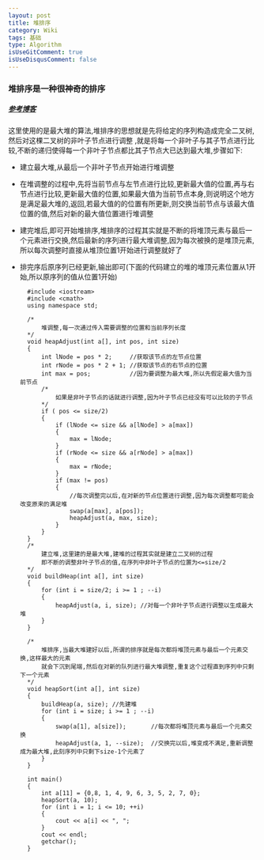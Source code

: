 ```yaml
---
layout: post
title: 堆排序
category: Wiki
tags: 基础
type: Algorithm
isUseGitComment: true
isUseDisqusComment: false
---
```


### 堆排序是一种很神奇的排序
##### [参考博客](//blog.csdn.net/xiaoxiaoxuewen/article/details/7570621)

这里使用的是最大堆的算法,堆排序的思想就是先将给定的序列构造成完全二叉树,然后对这棵二叉树的非叶子节点进行调整
,就是将每一个非叶子与其子节点进行比较,不断的递归使得每一个非叶子节点都比其子节点大已达到最大堆,步骤如下:

+ 建立最大堆,从最后一个非叶子节点开始进行堆调整
+ 在堆调整的过程中,先将当前节点与左节点进行比较,更新最大值的位置,再与右节点进行比较,更新最大值的位置,如果最大值为当前节点本身,则说明这个地方是满足最大堆的,返回,若最大值的的位置有所更新,则交换当前节点与该最大值位置的值,然后对新的最大值位置进行堆调整
+ 建完堆后,即可开始堆排序,堆排序的过程其实就是不断的将堆顶元素与最后一个元素进行交换,然后最新的序列进行最大堆调整,因为每次被换的是堆顶元素,所以每次调整时直接从堆顶位置1开始进行调整就好了
+ 排完序后原序列已经更新,输出即可(下面的代码建立的堆的堆顶元素位置从1开始,所以原序列的值从位置1开始)


		#include <iostream>
		#include <cmath>
		using namespace std;

		/*
			堆调整,每一次通过传入需要调整的位置和当前序列长度
		*/
		void heapAdjust(int a[], int pos, int size)
		{
			int lNode = pos * 2;     //获取该节点的左节点位置
			int rNode = pos * 2 + 1; //获取该节点的右节点的位置
			int max = pos;           //因为要调整为最大堆,所以先假定最大值为当前节点
			/*
				如果是非叶子节点的话就进行调整,因为叶子节点已经没有可以比较的子节点
			*/
			if ( pos <= size/2)
			{
				if (lNode <= size && a[lNode] > a[max])
				{
					max = lNode;
				}
				if (rNode <= size && a[rNode] > a[max])
				{
					max = rNode;
				}
				if (max != pos)
				{
					//每次调整完以后,在对新的节点位置进行调整,因为每次调整都可能会改变原来的满足堆
					swap(a[max], a[pos]);
					heapAdjust(a, max, size);
				}
			}
		}
		/*
			建立堆,这里建的是最大堆,建堆的过程其实就是建立二叉树的过程
			即不断的调整非叶子节点的值,在序列中非叶子节点的位置为<=size/2
		*/
		void buildHeap(int a[], int size)
		{
			for (int i = size/2; i >= 1 ; --i)
			{
				heapAdjust(a, i, size); //对每一个非叶子节点进行调整以生成最大堆
			}
		}

		/*
			堆排序,当最大堆建好以后,所谓的排序就是每次都将堆顶元素与最后一个元素交换,这样最大的元素
			就会下沉到尾端,然后在对新的队列进行最大堆调整,重复这个过程直到序列中只剩下一个元素
		*/
		void heapSort(int a[], int size)
		{
			buildHeap(a, size); //先建堆
			for (int i = size; i >= 1 ; --i)
			{
				swap(a[1], a[size]);       //每次都将堆顶元素与最后一个元素交换
				heapAdjust(a, 1, --size);  //交换完以后,堆变成不满足,重新调整成为最大堆,此刻序列中只剩下size-1个元素了
			}
		}

		int main()
		{
			int a[11] = {0,8, 1, 4, 9, 6, 3, 5, 2, 7, 0};
			heapSort(a, 10);
			for (int i = 1; i <= 10; ++i)
			{
				cout << a[i] << ", ";
			}
			cout << endl;
			getchar();
		}